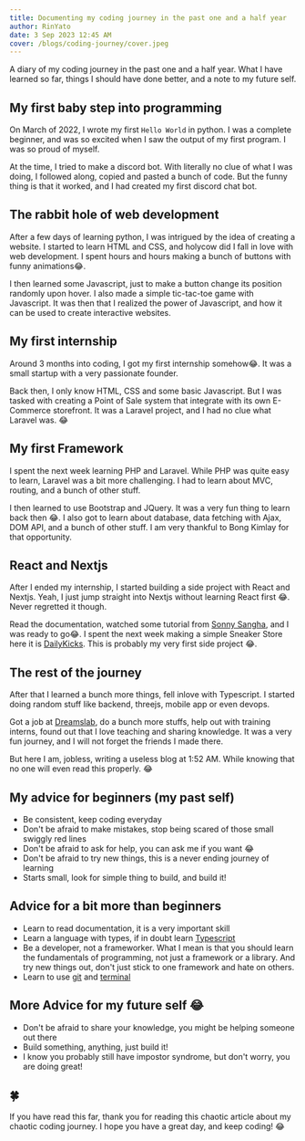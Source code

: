 ```yaml
---
title: Documenting my coding journey in the past one and a half year
author: RinYato
date: 3 Sep 2023 12:45 AM
cover: /blogs/coding-journey/cover.jpeg
---
```


A diary of my coding journey in the past one and a half year. What I have learned so far, things I should have done better, and a note to my future self.

## My first baby step into programming

On March of 2022, I wrote my first `Hello World` in python. I was a complete beginner, and was so excited when I saw the output of my first program. I was so proud of myself.

At the time, I tried to make a discord bot. With literally no clue of what I was doing, I followed along, copied and pasted a bunch of code. But the funny thing is that it worked, and I had created my first discord chat bot.

## The rabbit hole of web development

After a few days of learning python, I was intrigued by the idea of creating a website. I started to learn HTML and CSS, and holycow did I fall in love with web development. I spent hours and hours making a bunch of buttons with funny animations😂.

I then learned some Javascript, just to make a button change its position randomly upon hover. I also made a simple tic-tac-toe game with Javascript. It was then that I realized the power of Javascript, and how it can be used to create interactive websites.

## My first internship

Around 3 months into coding, I got my first internship somehow😂. It was a small startup with a very passionate founder.

Back then, I only know HTML, CSS and some basic Javascript. But I was tasked with creating a Point of Sale system that integrate with its own E-Commerce storefront. It was a Laravel project, and I had no clue what Laravel was. 😂

## My first Framework

I spent the next week learning PHP and Laravel. While PHP was quite easy to learn, Laravel was a bit more challenging. I had to learn about MVC, routing, and a bunch of other stuff.

I then learned to use Bootstrap and JQuery. It was a very fun thing to learn back then 😂. I also got to learn about database, data fetching with Ajax, DOM API, and a bunch of other stuff. I am very thankful to Bong Kimlay for that opportunity.

## React and Nextjs

After I ended my internship, I started building a side project with React and Nextjs. Yeah, I just jump straight into Nextjs without learning React first 😂. Never regretted it though.

Read the documentation, watched some tutorial from [Sonny Sangha](https://www.youtube.com/@SonnySangha), and I was ready to go😂. I spent the next week making a simple Sneaker Store here it is [DailyKicks](https://dailykicks.netlify.app/). This is probably my very first side project 😂.

## The rest of the journey

After that I learned a bunch more things, fell inlove with Typescript. I started doing random stuff like backend, threejs, mobile app or even devops.

Got a job at [Dreamslab](https://dreamslab.dev/), do a bunch more stuffs, help out with training interns, found out that I love teaching and sharing knowledge. It was a very fun journey, and I will not forget the friends I made there.

But here I am, jobless, writing a useless blog at 1:52 AM. While knowing that no one will even read this properly. 😂

## My advice for beginners (my past self)

- Be consistent, keep coding everyday
- Don't be afraid to make mistakes, stop being scared of those small swiggly red lines
- Don't be afraid to ask for help, you can ask me if you want 😂
- Don't be afraid to try new things, this is a never ending journey of learning
- Starts small, look for simple thing to build, and build it!

## Advice for a bit more than beginners

- Learn to read documentation, it is a very important skill
- Learn a language with types, if in doubt learn [Typescript](https://www.youtube.com/watch?v=d56mG7DezGs)
- Be a developer, not a frameworker. What I mean is that you should learn the fundamentals of programming, not just a framework or a library. And try new things out, don't just stick to one framework and hate on others.
- Learn to use [git](https://www.youtube.com/watch?v=8JJ101D3knE) and [terminal](https://www.youtube.com/watch?v=CV-ven_rxhw)

## More Advice for my future self 😂

- Don't be afraid to share your knowledge, you might be helping someone out there
- Build something, anything, just build it!
- I know you probably still have impostor syndrome, but don't worry, you are doing great! 

## 🍀

If you have read this far, thank you for reading this chaotic article about my chaotic coding journey. I hope you have a great day, and keep coding! 😂

  

